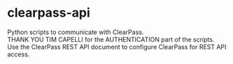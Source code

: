 # clearpass-api
Python scripts to communicate with ClearPass. <br />
THANK YOU TIM CAPELLI for the AUTHENTICATION part of the scripts. <br />
Use the ClearPass REST API document to configure ClearPass for REST API access.